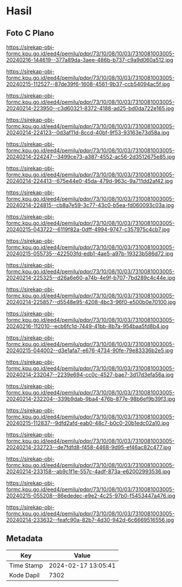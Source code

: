 # Hasil

## Foto C Plano

https://sirekap-obj-formc.kpu.go.id/eed4/pemilu/pdpr/73/10/08/10/03/7310081003005-20240216-144619--377a89da-3aee-486b-b737-c9a9d060a512.jpg

https://sirekap-obj-formc.kpu.go.id/eed4/pemilu/pdpr/73/10/08/10/03/7310081003005-20240215-112527--87de39f6-1608-4561-9b37-ccb54094ac5f.jpg

https://sirekap-obj-formc.kpu.go.id/eed4/pemilu/pdpr/73/10/08/10/03/7310081003005-20240214-223950--c3d60321-8372-4188-ad25-bd0da722e165.jpg

https://sirekap-obj-formc.kpu.go.id/eed4/pemilu/pdpr/73/10/08/10/03/7310081003005-20240214-224123--0d3af11d-8ccd-40bf-9f53-93163e73d58a.jpg

https://sirekap-obj-formc.kpu.go.id/eed4/pemilu/pdpr/73/10/08/10/03/7310081003005-20240214-224247--3499ce73-a387-4552-ac56-2d3512675e85.jpg

https://sirekap-obj-formc.kpu.go.id/eed4/pemilu/pdpr/73/10/08/10/03/7310081003005-20240214-224413--675e44e0-45da-479d-963c-9a711dd2af42.jpg

https://sirekap-obj-formc.kpu.go.id/eed4/pemilu/pdpr/73/10/08/10/03/7310081003005-20240214-224815--cb8a7e59-3c77-43c0-b5ea-fd060093c03a.jpg

https://sirekap-obj-formc.kpu.go.id/eed4/pemilu/pdpr/73/10/08/10/03/7310081003005-20240215-043722--6119f82a-0dff-4994-9747-c357975c4cb7.jpg

https://sirekap-obj-formc.kpu.go.id/eed4/pemilu/pdpr/73/10/08/10/03/7310081003005-20240215-055735--422503fd-edb1-4ae5-a97b-19323b586d72.jpg

https://sirekap-obj-formc.kpu.go.id/eed4/pemilu/pdpr/73/10/08/10/03/7310081003005-20240214-225325--d26a6e60-a74b-4e9f-b707-7bd289c4c44e.jpg

https://sirekap-obj-formc.kpu.go.id/eed4/pemilu/pdpr/73/10/08/10/03/7310081003005-20240214-225857--d5548e95-4208-4bc3-96f0-e500b0e70100.jpg

https://sirekap-obj-formc.kpu.go.id/eed4/pemilu/pdpr/73/10/08/10/03/7310081003005-20240216-112010--ecb6fc1d-7449-41bb-8b7a-954baa5fd8b4.jpg

https://sirekap-obj-formc.kpu.go.id/eed4/pemilu/pdpr/73/10/08/10/03/7310081003005-20240215-044002--d3e1afa7-e676-4734-90fe-79e83336b2e5.jpg

https://sirekap-obj-formc.kpu.go.id/eed4/pemilu/pdpr/73/10/08/10/03/7310081003005-20240214-232047--2239e694-cc0c-4527-bae7-3d17d3efa56a.jpg

https://sirekap-obj-formc.kpu.go.id/eed4/pemilu/pdpr/73/10/08/10/03/7310081003005-20240214-232204--339b9dab-9ba4-476b-877e-98b6ef9b39f3.jpg

https://sirekap-obj-formc.kpu.go.id/eed4/pemilu/pdpr/73/10/08/10/03/7310081003005-20240215-112837--9dfd2afd-eab0-48c7-b0c0-20b1edc02a10.jpg

https://sirekap-obj-formc.kpu.go.id/eed4/pemilu/pdpr/73/10/08/10/03/7310081003005-20240214-232723--de7fdfd8-f458-4468-9d95-ef46ac82c477.jpg

https://sirekap-obj-formc.kpu.go.id/eed4/pemilu/pdpr/73/10/08/10/03/7310081003005-20240214-233158--ab9c1f1e-557c-4adf-873a-e62002993536.jpg

https://sirekap-obj-formc.kpu.go.id/eed4/pemilu/pdpr/73/10/08/10/03/7310081003005-20240215-055208--86ededec-e9e2-4c25-97b0-f5453447a476.jpg

https://sirekap-obj-formc.kpu.go.id/eed4/pemilu/pdpr/73/10/08/10/03/7310081003005-20240214-233632--feafc90a-82b7-4d30-942d-6c6669516556.jpg


## Metadata

| Key        | Value               |
| ---------- | ------------------- |
| Time Stamp | 2024-02-17 13:05:41 |
| Kode Dapil | 7302                |



